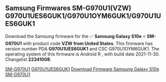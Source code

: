 <h2>Samsung Firmwares SM-G970U1(VZW) G970U1UES6GUK1/G970U1OYM6GUK1/G970U1UES6GUK1</h2>
Download the Samsung firmware for the ✅ <strong>Samsung Galaxy S10e </strong> ⭐ <strong>SM-G970U1</strong> with product code <strong>VZW</strong> <strong> from United States</strong>. This firmware has version number PDA <strong>G970U1UES6GUK1</strong> and CSC G970U1OYM6GUK1. The operating system of this firmware is Android R , with build date 2021-11-30. Changelist <strong>22341008</strong>.


[SM-G970U1](https://samfirm.shop/samsung/model/SM-G970U1)
[G970U1UES6GUK1](https://samfirm.shop/samsung/pda/G970U1UES6GUK1)
[Download Firmware Samsung Galaxy S10e SM-G970U1](https://samfirm.shop/samsung/firmware/478956)
